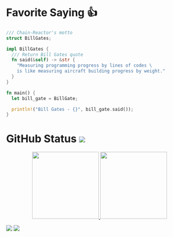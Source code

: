 # Favorite Saying 👍

```rust
/// Chain-Reactor's motto
struct BillGates;

impl BillGates {
  /// Return Bill Gates quote
  fn said(&self) -> &str {
    "Measuring programming progress by lines of codes \
    is like measuring aircraft building progress by weight."
  }
}

fn main() {
  let bill_gate = BillGate;

  println!("Bill Gates - {}", bill_gate.said());
}
```

# GitHub Status ![](https://komarev.com/ghpvc/?username=xfactor-toml&color=blueviolet)

<div id='profile-them' align='center'>
  <a class='github-status' href='https://github.com/lemeote'>
    <img height="180px" src='https://github-readme-stats.vercel.app/api?username=lemeote&show_icons=true&theme=radical' />
  </a>
  <a class='Most-used-languages' href='https://github.com/lemeote'>
    <img height="180px" id='github-status' src='https://github-readme-stats.vercel.app/api/top-langs/?username=lemeote&layout=compact' />
  </a>
</div>

![](https://img.shields.io/badge/rust-%23000000.svg?style=for-the-badge&logo=rust&logoColor=white)  ![](https://img.shields.io/badge/solidity-%23000000.svg?style=for-the-badge&logo=solidity&logoColor=white)

